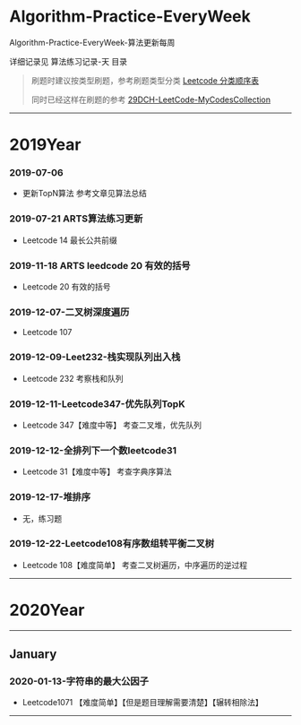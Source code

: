 # Algorithm-Practice-EveryWeek
Algorithm-Practice-EveryWeek-算法更新每周

详细记录见 算法练习记录-天 目录



> 刷题时建议按类型刷题，参考刷题类型分类 [Leetcode 分类顺序表](https://cspiration.com/leetcodeClassification#10309)
>
> 同时已经这样在刷题的参考 [29DCH-LeetCode-MyCodesCollection](https://github.com/29DCH/LeetCode-MyCodesCollection) 

------



# 2019Year

### 2019-07-06 

- 更新TopN算法 参考文章见算法总结

### 2019-07-21 ARTS算法练习更新

- Leetcode 14 最长公共前缀

### 2019-11-18 ARTS leedcode 20  有效的括号
- Leetcode 20 有效的括号

### 2019-12-07-二叉树深度遍历
- Leetcode 107

### 2019-12-09-Leet232-栈实现队列出入栈
- Leetcode 232 考察栈和队列 

### 2019-12-11-Leetcode347-优先队列TopK
- Leetcode 347【难度中等】 考查二叉堆，优先队列

### 2019-12-12-全排列下一个数leetcode31
- Leetcode 31【难度中等】 考查字典序算法 

### 2019-12-17-堆排序
- 无，练习题

### 2019-12-22-Leetcode108有序数组转平衡二叉树

- Leetcode 108【难度简单】 考查二叉树遍历，中序遍历的逆过程





------

# 2020Year

------



## January

### 2020-01-13-字符串的最大公因子 

- Leetcode1071 【难度简单】【但是题目理解需要清楚】【辗转相除法】



------

